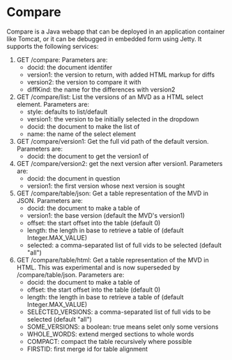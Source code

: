 # Compare

Compare is a Java webapp that can be deployed in an application 
container like Tomcat, or it can be debugged in embedded form using 
Jetty. It supports the following services:

1. GET /compare: Parameters are:
    * docid: the document identifer
    * version1: the version to return, with added HTML markup for diffs
    * version2: the version to compare it with
    * diffKind: the name for the differences with version2
2. GET /compare/list: List the versions of an MVD as a HTML select 
element. Parameters are:
    * style: defaults to list/default
    * version1: the version to be initially selected in the dropdown
    * docid: the document to make the list of
    * name: the name of the select element
3. GET /compare/version1: Get the full vid path of the default version. 
Parameters are:
    * docid: the document to get the version1 of
4. GET /compare/version2: get the next version after version1. 
Parameters are:
    * docid: the document in question
    * version1: the first version whose next version is sought
5. GET /compare/table/json: Get a table representation of the MVD in 
JSON. Parameters are:
    * docid: the document to make a table of
    * version1: the base version (default the MVD's version1)
    * offset: the start offset into the table (default 0)
    * length: the length in base to retrieve a table of (default Integer.MAX_VALUE)
    * selected: a comma-separated list of full vids to be selected (default "all")
6. GET /compare/table/html: Get a table representation of the MVD in 
HTML. This was experimental and is now superseded by 
/compare/table/json. Parameters are:
    * docid: the document to make a table of
    * offset: the start offset into the table (default 0)
    * length: the length in base to retrieve a table of (default Integer.MAX_VALUE)
    * SELECTED_VERSIONS: a comma-separated list of full vids to be selected (default "all")
    * SOME_VERSIONS: a boolean: true means selet only some versions
    * WHOLE_WORDS: extend merged sections to whole words
    * COMPACT: compact the table recursively where possible
    * FIRSTID: first merge id for table alignment

